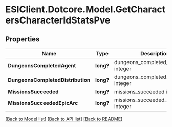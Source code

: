 # ESIClient.Dotcore.Model.GetCharactersCharacterIdStatsPve
## Properties

Name | Type | Description | Notes
------------ | ------------- | ------------- | -------------
**DungeonsCompletedAgent** | **long?** | dungeons_completed_agent integer | [optional] 
**DungeonsCompletedDistribution** | **long?** | dungeons_completed_distribution integer | [optional] 
**MissionsSucceeded** | **long?** | missions_succeeded integer | [optional] 
**MissionsSucceededEpicArc** | **long?** | missions_succeeded_epic_arc integer | [optional] 

[[Back to Model list]](../README.md#documentation-for-models) [[Back to API list]](../README.md#documentation-for-api-endpoints) [[Back to README]](../README.md)

